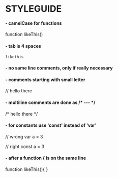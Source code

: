 # STYLEGUIDE

#### - camelCase for functions
function likeThis()

#### - tab is 4 spaces
    likethis
    
#### - no same line comments, only if really necessary
    
#### - comments starting with small letter
// hello there

#### - multiline comments are done as /* --- */
/*
hello
there 
*/

#### - for constants use 'const' instead of 'var'
// wrong
var a = 3

// right
const a = 3

#### - after a function { is on the same line
function likeThis(){
}
